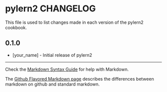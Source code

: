 pylern2 CHANGELOG
=================

This file is used to list changes made in each version of the pylern2 cookbook.

0.1.0
-----
- [your_name] - Initial release of pylern2

- - -
Check the [Markdown Syntax Guide](http://daringfireball.net/projects/markdown/syntax) for help with Markdown.

The [Github Flavored Markdown page](http://github.github.com/github-flavored-markdown/) describes the differences between markdown on github and standard markdown.

